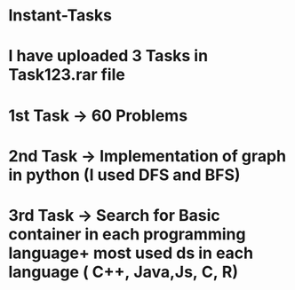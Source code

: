 # Instant-Tasks
# I have uploaded 3 Tasks in Task123.rar file
# 1st Task -> 60 Problems
# 2nd Task -> Implementation of graph in python (I used DFS and BFS)
# 3rd Task -> Search for Basic container in each programming language+ most used ds in each language ( C++, Java,Js, C, R)
